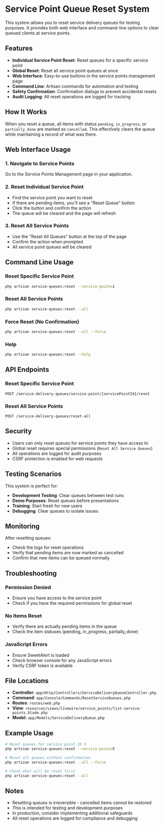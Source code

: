 # Service Point Queue Reset System

This system allows you to reset service delivery queues for testing purposes. It provides both web interface and command-line options to clear queued clients at service points.

## Features

- **Individual Service Point Reset**: Reset queues for a specific service point
- **Global Reset**: Reset all service point queues at once
- **Web Interface**: Easy-to-use buttons in the service points management page
- **Command Line**: Artisan commands for automation and testing
- **Safety Confirmation**: Confirmation dialogs to prevent accidental resets
- **Audit Logging**: All reset operations are logged for tracking

## How It Works

When you reset a queue, all items with status `pending`, `in_progress`, or `partially_done` are marked as `cancelled`. This effectively clears the queue while maintaining a record of what was there.

## Web Interface Usage

### 1. Navigate to Service Points
Go to the Service Points Management page in your application.

### 2. Reset Individual Service Point
- Find the service point you want to reset
- If there are pending items, you'll see a "Reset Queue" button
- Click the button and confirm the action
- The queue will be cleared and the page will refresh

### 3. Reset All Service Points
- Use the "Reset All Queues" button at the top of the page
- Confirm the action when prompted
- All service point queues will be cleared

## Command Line Usage

### Reset Specific Service Point
```bash
php artisan service-queues:reset --service-point=1
```

### Reset All Service Points
```bash
php artisan service-queues:reset --all
```

### Force Reset (No Confirmation)
```bash
php artisan service-queues:reset --all --force
```

### Help
```bash
php artisan service-queues:reset --help
```

## API Endpoints

### Reset Specific Service Point
```
POST /service-delivery-queues/service-point/{servicePointId}/reset
```

### Reset All Service Points
```
POST /service-delivery-queues/reset-all
```

## Security

- Users can only reset queues for service points they have access to
- Global reset requires special permissions (`Reset All Service Queues`)
- All operations are logged for audit purposes
- CSRF protection is enabled for web requests

## Testing Scenarios

This system is perfect for:
- **Development Testing**: Clear queues between test runs
- **Demo Purposes**: Reset queues before presentations
- **Training**: Start fresh for new users
- **Debugging**: Clear queues to isolate issues

## Monitoring

After resetting queues:
- Check the logs for reset operations
- Verify that pending items are now marked as cancelled
- Confirm that new items can be queued normally

## Troubleshooting

### Permission Denied
- Ensure you have access to the service point
- Check if you have the required permissions for global reset

### No Items Reset
- Verify there are actually pending items in the queue
- Check the item statuses (pending, in_progress, partially_done)

### JavaScript Errors
- Ensure SweetAlert is loaded
- Check browser console for any JavaScript errors
- Verify CSRF token is available

## File Locations

- **Controller**: `app/Http/Controllers/ServiceDeliveryQueueController.php`
- **Command**: `app/Console/Commands/ResetServiceQueues.php`
- **Routes**: `routes/web.php`
- **View**: `resources/views/livewire/service_points/list-service-points.blade.php`
- **Model**: `app/Models/ServiceDeliveryQueue.php`

## Example Usage

```bash
# Reset queues for service point ID 5
php artisan service-queues:reset --service-point=5

# Reset all queues without confirmation
php artisan service-queues:reset --all --force

# Check what will be reset first
php artisan service-queues:reset --all
```

## Notes

- Resetting queues is irreversible - cancelled items cannot be restored
- This is intended for testing and development purposes
- In production, consider implementing additional safeguards
- All reset operations are logged for compliance and debugging









